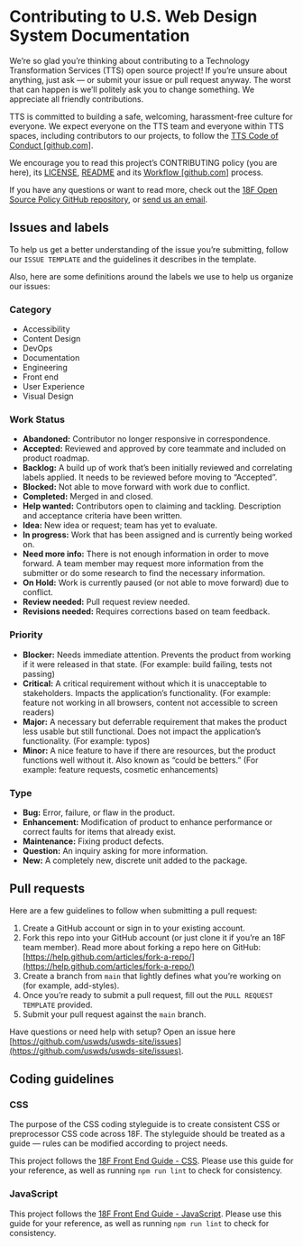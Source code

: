 # Contributing to U.S. Web Design System Documentation

We’re so glad you’re thinking about contributing to a Technology Transformation Services (TTS) open source project! If you’re unsure about anything, just ask — or submit your issue or pull request anyway. The worst that can happen is we’ll politely ask you to change something. We appreciate all friendly contributions.

TTS is committed to building a safe, welcoming, harassment-free culture for everyone. We expect everyone on the TTS team and everyone within TTS spaces, including contributors to our projects, to follow the [TTS Code of Conduct [github.com]](https://github.com/18F/code-of-conduct/blob/main/code-of-conduct.md).

We encourage you to read this project’s CONTRIBUTING policy (you are here), its [LICENSE](LICENSE.md), [README](README.md) and its [Workflow [github.com]](https://github.com/uswds/uswds/wiki/Workflow) process.

If you have any questions or want to read more, check out the [18F Open Source Policy GitHub repository]( https://github.com/18f/open-source-policy), or [send us an email](mailto:18f@gsa.gov).

## Issues and labels

To help us get a better understanding of the issue you’re submitting, follow our `ISSUE TEMPLATE` and the guidelines it describes in the template.

Also, here are some definitions around the labels we use to help us organize our issues:

### Category
* Accessibility
* Content Design
* DevOps
* Documentation
* Engineering
* Front end
* User Experience
* Visual Design

### Work Status
* **Abandoned:** Contributor no longer responsive in correspondence.
* **Accepted:** Reviewed and approved by core teammate and included on product roadmap.
* **Backlog:** A build up of work that’s been initially reviewed and correlating labels applied. It needs to be reviewed before moving to “Accepted”.
* **Blocked:** Not able to move forward with work due to conflict.
* **Completed:** Merged in and closed.
* **Help wanted:** Contributors open to claiming and tackling. Description and acceptance criteria have been written.
* **Idea:** New idea or request; team has yet to evaluate.
* **In progress:** Work that has been assigned and is currently being worked on.
* **Need more info:** There is not enough information in order to move forward. A team member may request more information from the submitter or do some research to find the necessary information.
* **On Hold:** Work is currently paused (or not able to move forward) due to conflict.
* **Review needed:** Pull request review needed.
* **Revisions needed:** Requires corrections based on team feedback.

### Priority
* **Blocker:** Needs immediate attention. Prevents the product from working if it were released in that state. (For example: build failing, tests not passing)
* **Critical:** A critical requirement without which it is unacceptable to stakeholders. Impacts the application’s functionality. (For example: feature not working in all browsers, content not accessible to screen readers)
* **Major:** A necessary but deferrable requirement that makes the product less usable but still functional. Does not impact the application’s functionality. (For example: typos)
* **Minor:** A nice feature to have if there are resources, but the product functions well without it. Also known as “could be betters.” (For example: feature requests, cosmetic enhancements)

### Type
* **Bug:** Error, failure, or flaw in the product.
* **Enhancement:** Modification of product to enhance performance or correct faults for items that already exist.
* **Maintenance:** Fixing product defects.
* **Question:** An inquiry asking for more information.
* **New:** A completely new, discrete unit added to the package.

## Pull requests

Here are a few guidelines to follow when submitting a pull request:

1. Create a GitHub account or sign in to your existing account.
1. Fork this repo into your GitHub account (or just clone it if you’re an 18F team member). Read more about forking a repo here on GitHub:
[https://help.github.com/articles/fork-a-repo/](https://help.github.com/articles/fork-a-repo/)
1. Create a branch from `main` that lightly defines what you’re working on (for example, add-styles).
1. Once you’re ready to submit a pull request, fill out the `PULL REQUEST TEMPLATE` provided.
1. Submit your pull request against the `main` branch.

Have questions or need help with setup? Open an issue here [https://github.com/uswds/uswds-site/issues](https://github.com/uswds/uswds-site/issues).

## Coding guidelines

### CSS

The purpose of the CSS coding styleguide is to create consistent CSS or preprocessor CSS code across 18F. The styleguide should be treated as a guide — rules can be modified according to project needs.

This project follows the [18F Front End Guide - CSS](https://pages.18f.gov/frontend/#css). Please use this guide for your reference, as well as running `npm run lint` to check for consistency.

### JavaScript

This project follows the [18F Front End Guide - JavaScript](https://pages.18f.gov/frontend/#javascript). Please use this guide for your reference, as well as running `npm run lint` to check for consistency.
